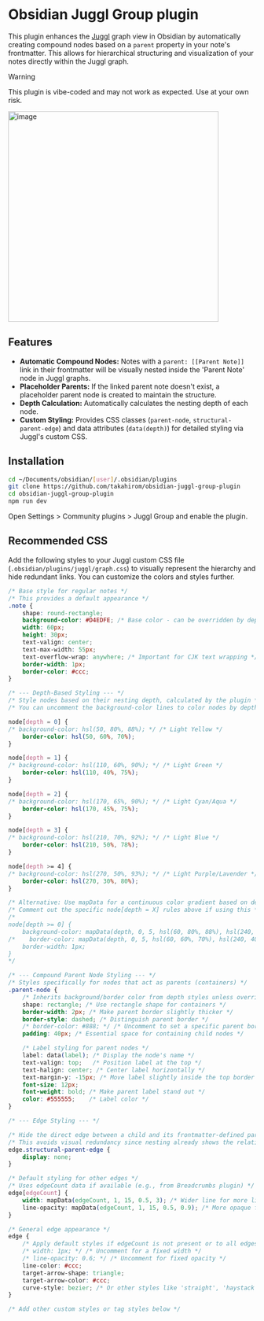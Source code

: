 # Obsidian Juggl Group plugin

This plugin enhances the [Juggl](https://juggl.io/) graph view in Obsidian by automatically creating compound nodes based on a `parent` property in your note's frontmatter. This allows for hierarchical structuring and visualization of your notes directly within the Juggl graph.

> [!WARNING]  
> This plugin is vibe-coded and may not work as expected. Use at your own risk.

<img width="428" alt="image" src="https://github.com/user-attachments/assets/bf9ad6b6-f802-4b5e-8e6a-2ab16cb6de1d" />

## Features

*   **Automatic Compound Nodes:** Notes with a `parent: [[Parent Note]]` link in their frontmatter will be visually nested inside the 'Parent Note' node in Juggl graphs.
*   **Placeholder Parents:** If the linked parent note doesn't exist, a placeholder parent node is created to maintain the structure.
*   **Depth Calculation:** Automatically calculates the nesting depth of each node.
*   **Custom Styling:** Provides CSS classes (`parent-node`, `structural-parent-edge`) and data attributes (`data(depth)`) for detailed styling via Juggl's custom CSS.

## Installation

```sh
cd ~/Documents/obsidian/[user]/.obsidian/plugins
git clone https://github.com/takahirom/obsidian-juggl-group-plugin
cd obsidian-juggl-group-plugin
npm run dev
```

Open Settings > Community plugins > Juggl Group and enable the plugin.

## Recommended CSS

Add the following styles to your Juggl custom CSS file (`.obsidian/plugins/juggl/graph.css`) to visually represent the hierarchy and hide redundant links. You can customize the colors and styles further.

```css
/* Base style for regular notes */
/* This provides a default appearance */
.note {
    shape: round-rectangle;
    background-color: #D4EDFE; /* Base color - can be overridden by depth or tags */
    width: 60px;
    height: 30px;
    text-valign: center;
    text-max-width: 55px;
    text-overflow-wrap: anywhere; /* Important for CJK text wrapping */
    border-width: 1px;
    border-color: #ccc;
}

/* --- Depth-Based Styling --- */
/* Style nodes based on their nesting depth, calculated by the plugin */
/* You can uncomment the background-color lines to color nodes by depth */

node[depth = 0] {
/* background-color: hsl(50, 80%, 88%); */ /* Light Yellow */
    border-color: hsl(50, 60%, 70%);
}

node[depth = 1] {
/* background-color: hsl(110, 60%, 90%); */ /* Light Green */
    border-color: hsl(110, 40%, 75%);
}

node[depth = 2] {
/* background-color: hsl(170, 65%, 90%); */ /* Light Cyan/Aqua */
    border-color: hsl(170, 45%, 75%);
}

node[depth = 3] {
/* background-color: hsl(210, 70%, 92%); */ /* Light Blue */
    border-color: hsl(210, 50%, 78%);
}

node[depth >= 4] {
/* background-color: hsl(270, 50%, 93%); */ /* Light Purple/Lavender */
    border-color: hsl(270, 30%, 80%);
}

/* Alternative: Use mapData for a continuous color gradient based on depth */
/* Comment out the specific node[depth = X] rules above if using this */
/*
node[depth >= 0] {
    background-color: mapData(depth, 0, 5, hsl(60, 80%, 88%), hsl(240, 60%, 88%)); /* Yellow to Blue gradient */
/*    border-color: mapData(depth, 0, 5, hsl(60, 60%, 70%), hsl(240, 40%, 70%));
    border-width: 1px;
}
*/

/* --- Compound Parent Node Styling --- */
/* Styles specifically for nodes that act as parents (containers) */
.parent-node {
    /* Inherits background/border color from depth styles unless overridden */
    shape: rectangle; /* Use rectangle shape for containers */
    border-width: 2px; /* Make parent border slightly thicker */
    border-style: dashed; /* Distinguish parent border */
    /* border-color: #888; */ /* Uncomment to set a specific parent border color */
    padding: 40px; /* Essential space for containing child nodes */

    /* Label styling for parent nodes */
    label: data(label); /* Display the node's name */
    text-valign: top;   /* Position label at the top */
    text-halign: center; /* Center label horizontally */
    text-margin-y: -15px; /* Move label slightly inside the top border */
    font-size: 12px;
    font-weight: bold; /* Make parent label stand out */
    color: #555555;    /* Label color */
}

/* --- Edge Styling --- */

/* Hide the direct edge between a child and its frontmatter-defined parent */
/* This avoids visual redundancy since nesting already shows the relationship */
edge.structural-parent-edge {
    display: none;
}

/* Default styling for other edges */
/* Uses edgeCount data if available (e.g., from Breadcrumbs plugin) */
edge[edgeCount] {
    width: mapData(edgeCount, 1, 15, 0.5, 3); /* Wider line for more links */
    line-opacity: mapData(edgeCount, 1, 15, 0.5, 0.9); /* More opaque for more links */
}

/* General edge appearance */
edge {
    /* Apply default styles if edgeCount is not present or to all edges */
    /* width: 1px; */ /* Uncomment for a fixed width */
    /* line-opacity: 0.6; */ /* Uncomment for fixed opacity */
    line-color: #ccc;
    target-arrow-shape: triangle;
    target-arrow-color: #ccc;
    curve-style: bezier; /* Or other styles like 'straight', 'haystack' */
}

/* Add other custom styles or tag styles below */
```
